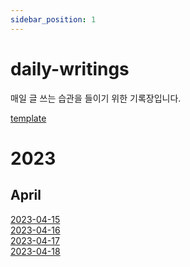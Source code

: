 ```yaml
---
sidebar_position: 1
---
```


# daily-writings

매일 글 쓰는 습관을 들이기 위한 기록장입니다. 

[template](./template)

# 2023

## April
[2023-04-15](./2023-04/2023-04-15) <br/> [2023-04-16](./2023-04/2023-04-16) <br/> [2023-04-17](./2023-04/2023-04-17) <br/> [2023-04-18](./2023-04/2023-04-18)
